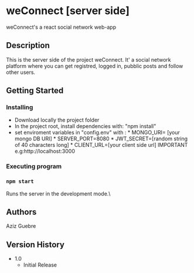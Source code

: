 # weConnect [server side]

weConnect's a react social network web-app

## Description

This is the server side of the project weConnect.
It' a social network  platform where you can get registred, logged in, pubblic posts and follow other users.

## Getting Started

### Installing

* Download locally the project folder
* In the project root, install dependencies with: "npm install"
* set enviroment variables in "config.env" with : * MONGO_URI= [your mongo DB URI]
                                                  * SERVER_PORT=8080
                                                  * JWT_SECRET=[random string  of 40 characters long]
                                                  * CLIENT_URL=[your client side url] IMPORTANT e.g:http://localhost:3000
                                                  

### Executing program

### `npm start`

Runs the server in the development mode.\

## Authors

Aziz Guebre

## Version History

* 1.0
    * Initial Release

